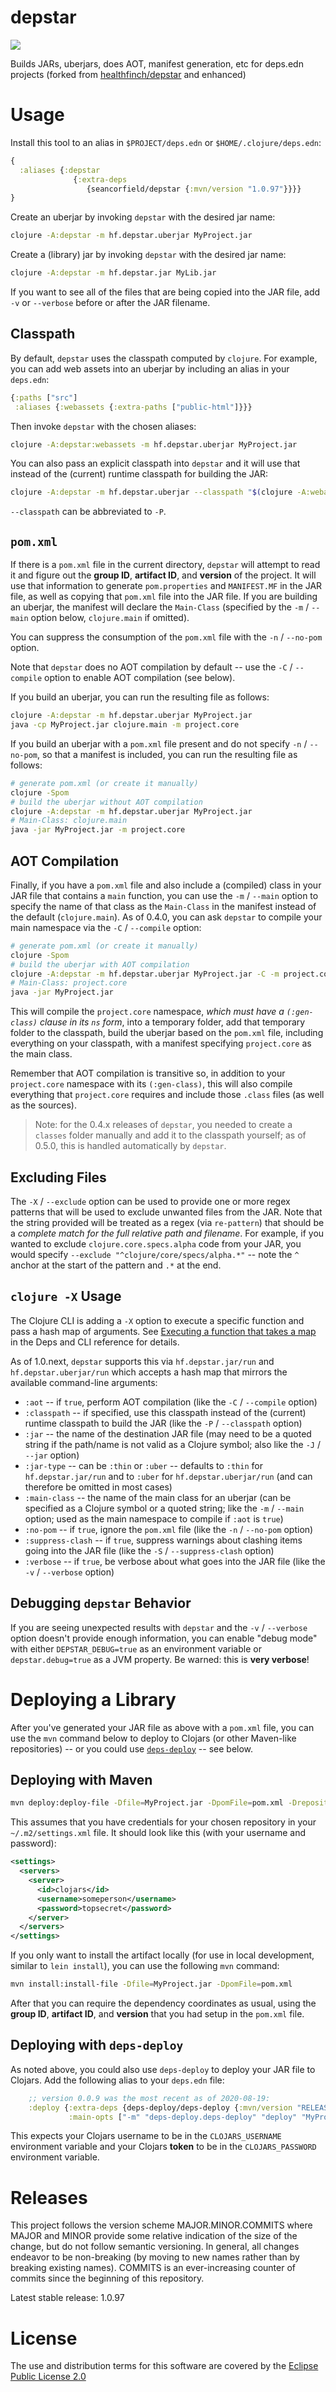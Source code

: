 # depstar

<img src="./depstar_logo.png" />

Builds JARs, uberjars, does AOT, manifest generation, etc for deps.edn projects (forked from [healthfinch/depstar](https://github.com/healthfinch/depstar) and enhanced)

# Usage

Install this tool to an alias in `$PROJECT/deps.edn` or `$HOME/.clojure/deps.edn`:

```clj
{
  :aliases {:depstar
              {:extra-deps
                 {seancorfield/depstar {:mvn/version "1.0.97"}}}}
}
```

Create an uberjar by invoking `depstar` with the desired jar name:

```bash
clojure -A:depstar -m hf.depstar.uberjar MyProject.jar
```

Create a (library) jar by invoking `depstar` with the desired jar name:

```bash
clojure -A:depstar -m hf.depstar.jar MyLib.jar
```

If you want to see all of the files that are being copied into the JAR file, add `-v` or `--verbose` before or after the JAR filename.

## Classpath

By default, `depstar` uses the classpath computed by `clojure`.
For example, you can add web assets into an uberjar by including an alias in your `deps.edn`:

```clj
{:paths ["src"]
 :aliases {:webassets {:extra-paths ["public-html"]}}}
```

Then invoke `depstar` with the chosen aliases:

```bash
clojure -A:depstar:webassets -m hf.depstar.uberjar MyProject.jar
```

You can also pass an explicit classpath into `depstar` and it will use that instead of the (current) runtime classpath for building the JAR:

```bash
clojure -A:depstar -m hf.depstar.uberjar --classpath "$(clojure -A:webassets -Spath)" MyProject.jar
```

`--classpath` can be abbreviated to `-P`.

## `pom.xml`

If there is a `pom.xml` file in the current directory, `depstar` will attempt to read it and figure out the **group ID**, **artifact ID**, and **version** of the project. It will use that information to generate `pom.properties` and `MANIFEST.MF` in the JAR file, as well as copying that `pom.xml` file into the JAR file. If you are building an uberjar, the manifest will declare the `Main-Class` (specified by the `-m` / `--main` option below, `clojure.main` if omitted).

You can suppress the consumption of the `pom.xml` file with the `-n` / `--no-pom` option.

Note that `depstar` does no AOT compilation by default -- use the `-C` / `--compile` option to enable AOT compilation (see below).

If you build an uberjar, you can run the resulting file as follows:

```bash
clojure -A:depstar -m hf.depstar.uberjar MyProject.jar
java -cp MyProject.jar clojure.main -m project.core
```

If you build an uberjar with a `pom.xml` file present and do not specify `-n` / `--no-pom`, so that a manifest is included, you can run the resulting file as follows:

```bash
# generate pom.xml (or create it manually)
clojure -Spom
# build the uberjar without AOT compilation
clojure -A:depstar -m hf.depstar.uberjar MyProject.jar
# Main-Class: clojure.main
java -jar MyProject.jar -m project.core
```

## AOT Compilation

Finally, if you have a `pom.xml` file and also include a (compiled) class in your JAR file that contains a `main` function, you can use the `-m` / `--main` option to specify the name of that class as the `Main-Class` in the manifest instead of the default (`clojure.main`).
As of 0.4.0, you can ask `depstar` to compile your main namespace via the `-C` / `--compile` option:

```bash
# generate pom.xml (or create it manually)
clojure -Spom
# build the uberjar with AOT compilation
clojure -A:depstar -m hf.depstar.uberjar MyProject.jar -C -m project.core
# Main-Class: project.core
java -jar MyProject.jar
```

This will compile the `project.core` namespace, *which must have a `(:gen-class)` clause in its `ns` form*, into a temporary folder, add that temporary folder to the classpath, build the uberjar based on the `pom.xml` file, including everything on your classpath, with a manifest specifying `project.core` as the main class.

Remember that AOT compilation is transitive so, in addition to your `project.core` namespace with its `(:gen-class)`, this will also compile everything that `project.core` requires and include those `.class` files (as well as the sources).

> Note: for the 0.4.x releases of `depstar`, you needed to create a `classes` folder manually and add it to the classpath yourself; as of 0.5.0, this is handled automatically by `depstar`.

## Excluding Files

The `-X` / `--exclude` option can be used to provide one or more regex patterns that will be used to exclude unwanted files from the JAR. Note that the string provided will be treated as a regex (via `re-pattern`) that should be a _complete match for the full relative path and filename_. For example, if you wanted to exclude `clojure.core.specs.alpha` code from your JAR, you would specify `--exclude "^clojure/core/specs/alpha.*"` -- note the `^` anchor at the start of the pattern and `.*` at the end.

## `clojure -X` Usage

The Clojure CLI is adding a `-X` option to execute a specific function and pass a hash map of arguments. See [Executing a function that takes a map](https://clojure.org/reference/deps_and_cli#_executing_a_function_that_takes_a_map) in the Deps and CLI reference for details.

As of 1.0.next, `depstar` supports this via `hf.depstar.jar/run` and `hf.depstar.uberjar/run` which accepts a hash map that mirrors the available command-line arguments:

* `:aot` -- if `true`, perform AOT compilation (like the `-C` / `--compile` option)
* `:classpath` -- if specified, use this classpath instead of the (current) runtime classpath to build the JAR (like the `-P` / `--classpath` option)
* `:jar` -- the name of the destination JAR file (may need to be a quoted string if the path/name is not valid as a Clojure symbol; also like the `-J` / `--jar` option)
* `:jar-type` -- can be `:thin` or `:uber` -- defaults to `:thin` for `hf.depstar.jar/run` and to `:uber` for `hf.depstar.uberjar/run` (and can therefore be omitted in most cases)
* `:main-class` -- the name of the main class for an uberjar (can be specified as a Clojure symbol or a quoted string; like the `-m` / `--main` option; used as the main namespace to compile if `:aot` is `true`)
* `:no-pom` -- if `true`, ignore the `pom.xml` file (like the `-n` / `--no-pom` option)
* `:suppress-clash` -- if `true`, suppress warnings about clashing items going into the JAR file (like the `-S` / `--suppress-clash` option)
* `:verbose` -- if `true`, be verbose about what goes into the JAR file (like the `-v` / `--verbose` option)

## Debugging `depstar` Behavior

If you are seeing unexpected results with `depstar` and the `-v` / `--verbose` option doesn't provide enough information, you can enable "debug mode" with either `DEPSTAR_DEBUG=true` as an environment variable or `depstar.debug=true` as a JVM property. Be warned: this is **very verbose**!

# Deploying a Library

After you've generated your JAR file as above with a `pom.xml` file, you can use the `mvn` command below to deploy to Clojars (or other Maven-like repositories) -- or you could use [`deps-deploy`](https://github.com/slipset/deps-deploy) -- see below.

## Deploying with Maven

```bash
mvn deploy:deploy-file -Dfile=MyProject.jar -DpomFile=pom.xml -DrepositoryId=clojars -Durl=https://clojars.org/repo/
```

This assumes that you have credentials for your chosen repository in your `~/.m2/settings.xml` file. It should look like this (with your username and password):

```xml
<settings>
  <servers>
    <server>
      <id>clojars</id>
      <username>someperson</username>
      <password>topsecret</password>
    </server>
  </servers>
</settings>
```

If you only want to install the artifact locally (for use in local development, similar to `lein install`), you can use the following `mvn` command:

```bash
mvn install:install-file -Dfile=MyProject.jar -DpomFile=pom.xml
```

After that you can require the dependency coordinates as usual, using the **group ID**, **artifact ID**, and **version** that you had setup in the `pom.xml` file.

## Deploying with `deps-deploy`

As noted above, you could also use `deps-deploy` to deploy your JAR file to Clojars.
Add the following alias to your `deps.edn` file:

```clojure
    ;; version 0.0.9 was the most recent as of 2020-08-19:
    :deploy {:extra-deps {deps-deploy/deps-deploy {:mvn/version "RELEASE"}}
             :main-opts ["-m" "deps-deploy.deps-deploy" "deploy" "MyProject.jar"]}}}
```

This expects your Clojars username to be in the `CLOJARS_USERNAME` environment variable and your Clojars **token** to be in the `CLOJARS_PASSWORD` environment variable.

# Releases

This project follows the version scheme MAJOR.MINOR.COMMITS where MAJOR and MINOR provide some relative indication of the size of the change, but do not follow semantic versioning. In general, all changes endeavor to be non-breaking (by moving to new names rather than by breaking existing names). COMMITS is an ever-increasing counter of commits since the beginning of this repository.

Latest stable release: 1.0.97

# License

The use and distribution terms for this software are covered by the
[Eclipse Public License 2.0](https://www.eclipse.org/org/documents/epl-2.0/EPL-2.0.html)
